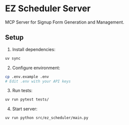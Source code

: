 # EZ Scheduler Server

MCP Server for Signup Form Generation and Management.

## Setup

1. Install dependencies:
```bash
uv sync
```

2. Configure environment:
```bash
cp .env.example .env
# Edit .env with your API keys
```

3. Run tests:
```bash
uv run pytest tests/
```

4. Start server:
```bash
uv run python src/ez_scheduler/main.py
```
